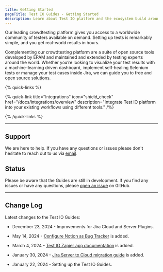 ```yaml
---
title: Getting Started
pageTitle: Test IO Guides - Getting Started
description: Learn about Test IO platform and the ecosystem build around it.
---
```


Our leading crowdtesting platform gives you access to a worldwide community of testers available on demand. Setting up tests is remarkably simple, and you get real-world results in hours.

Complementing our crowdtesting platform are a suite of open source tools developed by EPAM and maintained and extended by testing experts around the world. Whether you’re looking to visualize your test results with a machine-learning driven dashboard, implement self-healing Selenium tests or manage your test cases inside Jira, we can guide you to free and open source solutions.

{% quick-links %}

{% quick-link title="Integrations" icon="shield_check" href="/docs/integrations/overview" description="Integrate Test IO platform into your existing workflows using different tools." /%}

{% /quick-links %}

---

## Support

We are here to help. If you have any questions or issues please don't hesitate to reach out to us via [email](mailto:support@test.io).

## Status

Please be aware that the Guides are still in development. If you find any issues or have any questions, please [open an issue](https://github.com/test-IO/testio-guides/issues/new/choose) on GitHub.

---

## Change Log

Latest changes to the Test IO Guides:

- December 23, 2024 - Improvements for Jira Cloud and Server Plugins.

- May 14, 2024 - [Configure Notion as Bug Tracker](/docs/integrations/notion) is added.

- March 4, 2024 - [Test IO Zapier app documentation](/docs/zapier/getting_started) is added.

- January 30, 2024 - [Jira Server to Cloud migration guide](/docs/jira_plugins/migration_to_cloud) is added.

- January 22, 2024 - Setting up the Test IO Guides.
